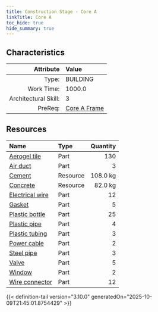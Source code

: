 ```yaml
---
title: Construction Stage - Core A
linkTitle: Core A
toc_hide: true
hide_summary: true
---
```

<!-- This is generated by the MarsSim HelpGenertor, do not edit. -->

## Characteristics

| Attribute      | Value |
|--------:|:------|
|Type:|BUILDING|
|Work Time:|1000.0|
|Architectural Skill:|3|
|PreReq:|[Core A Frame](/docs/definitions/construction/core-a-frame)|

## Resources

| Name | Type | Quantity |
|:-----|:-----|-----:|
|[Aerogel tile](/docs/definitions/part/aerogel-tile)|Part|130|
|[Air duct](/docs/definitions/part/air-duct)|Part|3|
|[Cement](/docs/definitions/resource/cement)|Resource|108.0 kg|
|[Concrete](/docs/definitions/resource/concrete)|Resource|82.0 kg|
|[Electrical wire](/docs/definitions/part/electrical-wire)|Part|12|
|[Gasket](/docs/definitions/part/gasket)|Part|5|
|[Plastic bottle](/docs/definitions/part/plastic-bottle)|Part|25|
|[Plastic pipe](/docs/definitions/part/plastic-pipe)|Part|4|
|[Plastic tubing](/docs/definitions/part/plastic-tubing)|Part|3|
|[Power cable](/docs/definitions/part/power-cable)|Part|2|
|[Steel pipe](/docs/definitions/part/steel-pipe)|Part|3|
|[Valve](/docs/definitions/part/valve)|Part|5|
|[Window](/docs/definitions/part/window)|Part|2|
|[Wire connector](/docs/definitions/part/wire-connector)|Part|12|




{{< definition-tail version="3.10.0" generatedOn="2025-10-09T21:45:01.8754429" >}}

